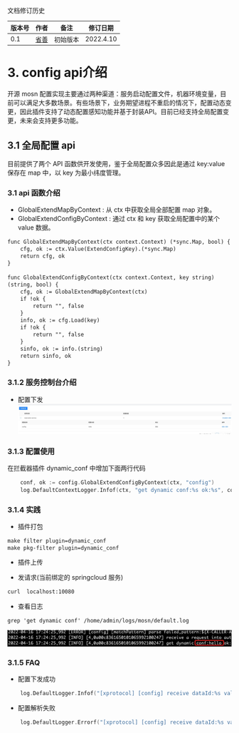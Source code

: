 文档修订历史

| 版本号 | 作者 | 备注    | 修订日期     |
|-----| ---- |-------|----------|
| 0.1 | [省善](https://github.com/YIDWang) | 初始版本 | 2022.4.10 |

# 3. config api介绍
开源 mosn 配置实现主要通过两种渠道：服务启动配置文件，机器环境变量，目前可以满足大多数场景。有些场景下，业务期望进程不重启的情况下，配置动态变更，因此插件支持了动态配置感知功能并基于封装API。目前已经支持全局配置变更，未来会支持更多功能。

## 3.1 全局配置 api
目前提供了两个 API 函数供开发使用，鉴于全局配置众多因此是通过 key:value 保存在 map 中，以 key 为最小纬度管理。

### 3.1 api 函数介绍
* GlobalExtendMapByContext : 从 ctx 中获取全局全部配置 map 对象。
* GlobalExtendConfigByContext : 通过 ctx 和 key 获取全局配置中的某个 value 数据。 

```shell
func GlobalExtendMapByContext(ctx context.Context) (*sync.Map, bool) {
	cfg, ok := ctx.Value(ExtendConfigKey).(*sync.Map)
	return cfg, ok
}

func GlobalExtendConfigByContext(ctx context.Context, key string) (string, bool) {
	cfg, ok := GlobalExtendMapByContext(ctx)
	if !ok {
		return "", false
	}
	info, ok := cfg.Load(key)
	if !ok {
		return "", false
	}
	sinfo, ok := info.(string)
	return sinfo, ok
}
```

### 3.1.2 服务控制台介绍
* 配置下发
![全局配置下发](../images/dynamic_conf.jpg)

### 3.1.3 配置使用
在拦截器插件 dynamic_conf 中增加下面两行代码
```go
	conf, ok := config.GlobalExtendConfigByContext(ctx, "config")
	log.DefaultContextLogger.Infof(ctx, "get dynamic conf:%s ok:%s", conf, ok)
```
### 3.1.4 实践
* 插件打包
```shell
make filter plugin=dynamic_conf
make pkg-filter plugin=dynamic_conf
```
* 插件上传

* 发请求(当前绑定的 springcloud 服务)
```bash
curl  localhost:10080
```
* 查看日志
```shell
grep 'get dynamic conf' /home/admin/logs/mosn/default.log
```
![查看日志](../images/dynamic_conf_result.jpg)

### 3.1.5 FAQ
* 配置下发成功
```go
	log.DefaultLogger.Infof("[xprotocol] [config] receive dataId:%s value:%s content:%v", dataId, value, ec.content)
```
* 配置解析失败
```go
    log.DefaultLogger.Errorf("[xprotocol] [config] receive dataId:%s value:%s err:%s", dataId, value, err)
```
